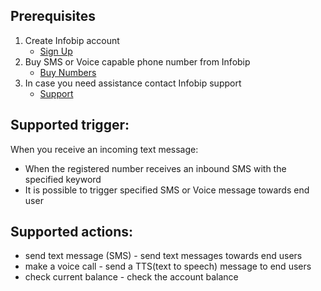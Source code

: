 ## Prerequisites
1. Create Infobip account
    * [Sign Up][1]
2. Buy SMS or Voice capable phone number from Infobip
    * [Buy Numbers][2]
3. In case you need assistance contact Infobip support
    * [Support][3]

## Supported trigger:
When you receive an incoming text message:
- When the registered number receives an inbound SMS with the specified keyword
- It is possible to trigger specified SMS or Voice message towards end user

## Supported actions:
- send text message (SMS) - send text messages towards end users
- make a voice call - send a TTS(text to speech) message to end users
- check current balance - check the account balance

[1]: https://www.infobip.com/signup
[2]: https://portal.infobip.com/login/?callback=https%3A%2F%2Fportal.infobip.com%2Fapps%2Fnumbers%2FbuyNumbers
[3]: https://www.infobip.com/contact